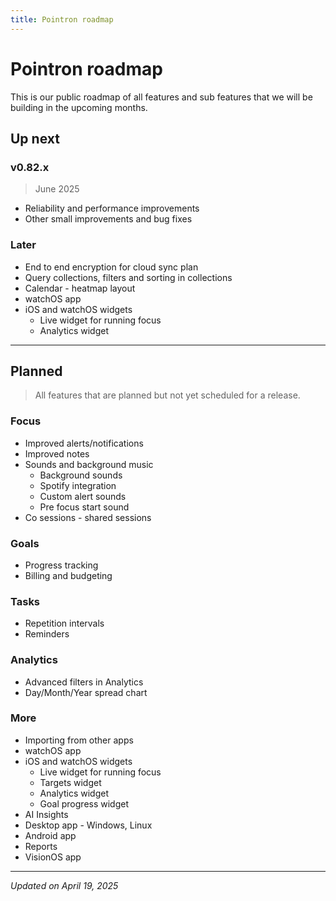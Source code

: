 ```yaml
---
title: Pointron roadmap
---
```

# Pointron roadmap
This is our public roadmap of all features and sub features that we will be building in the upcoming months.

## Up next

### v0.82.x
> June 2025
- Reliability and performance improvements
- Other small improvements and bug fixes


### Later
* End to end encryption for cloud sync plan
* Query collections, filters and sorting in collections
* Calendar - heatmap layout
* watchOS app
* iOS and watchOS widgets
  - Live widget for running focus
  - Analytics widget


---
## Planned
> All features that are planned but not yet scheduled for a release.

### Focus
- Improved alerts/notifications
- Improved notes
- Sounds and background music
  - Background sounds
  - Spotify integration
  - Custom alert sounds
  - Pre focus start sound
- Co sessions - shared sessions

### Goals
- Progress tracking
- Billing and budgeting

### Tasks
- Repetition intervals
- Reminders

### Analytics
- Advanced filters in Analytics
- Day/Month/Year spread chart


### More
- Importing from other apps
- watchOS app
- iOS and watchOS widgets
  - Live widget for running focus
  - Targets widget
  - Analytics widget
  - Goal progress widget
- AI Insights
- Desktop app - Windows, Linux
- Android app
- Reports
- VisionOS app

---
*Updated on April 19, 2025*